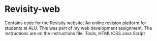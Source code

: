 # Revisity-web
Contains code for the Revisity website: An online revision platform for students at ALU.
This was part of my web development assignment.
The instructions are on the instructions file.
Tools, HTML/CSS Java Script
